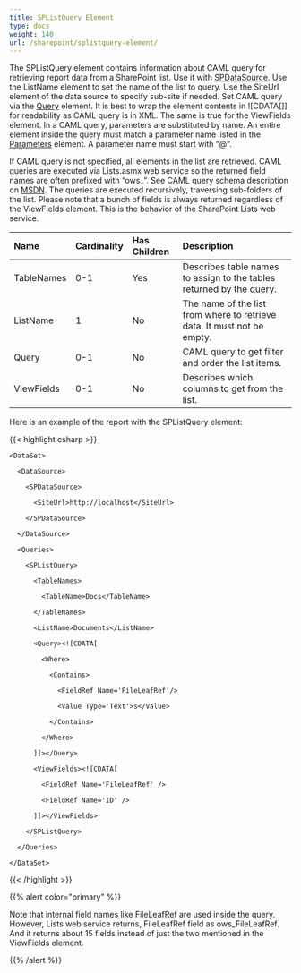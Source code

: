 ```yaml
---
title: SPListQuery Element
type: docs
weight: 140
url: /sharepoint/splistquery-element/
---
```


The SPListQuery element contains information about CAML query for retrieving report data from a SharePoint list. Use it with [SPDataSource](/words/sharepoint/spdatasource-element/). Use the ListName element to set the name of the list to query. Use the SiteUrl element of the data source to specify sub-site if needed. Set CAML query via the [Query](/pages/createpage.action?spaceKey=wordssharepoint&title=Query+Element&linkCreation=true&fromPageId=3964988) element. It is best to wrap the element contents in ![CDATA[]] for readability as CAML query is in XML. The same is true for the ViewFields element. In a CAML query, parameters are substituted by name. An entire element inside the query must match a parameter name listed in the [Parameters](/words/sharepoint/parameters-element/) element. A parameter name must start with “@”.

If CAML query is not specified, all elements in the list are retrieved. CAML queries are executed via Lists.asmx web service so the returned field names are often prefixed with “ows_”. See CAML query schema description on [MSDN](http://msdn.microsoft.com/en-us/library/ms467521.aspx). The queries are executed recursively, traversing sub-folders of the list. Please note that a bunch of fields is always returned regardless of the ViewFields element. This is the behavior of the SharePoint Lists web service.

|**Name**|**Cardinality**|**Has Children**|**Description**|
| :- | :- | :- | :- |
|TableNames|0-1|Yes|Describes table names to assign to the tables returned by the query.|
|ListName|1|No|The name of the list from where to retrieve data. It must not be empty.|
|Query|0-1|No|CAML query to get filter and order the list items.|
|ViewFields|0-1|No|Describes which columns to get from the list.|
Here is an example of the report with the SPListQuery element:

{{< highlight csharp >}}

 <Report xmlns="http://www.aspose.com/Words/SharePoint/Reporting" >

  <DataSets>

    <DataSet>

      <DataSource>

        <SPDataSource>

          <SiteUrl>http://localhost</SiteUrl>

        </SPDataSource>

      </DataSource>

      <Queries>

        <SPListQuery>

          <TableNames>

            <TableName>Docs</TableName>

          </TableNames>

          <ListName>Documents</ListName>

          <Query><![CDATA[

            <Where>

              <Contains>

                <FieldRef Name='FileLeafRef'/>

                <Value Type='Text'>s</Value>

              </Contains>

            </Where>

          ]]></Query>

          <ViewFields><![CDATA[

            <FieldRef Name='FileLeafRef' />

            <FieldRef Name='ID' />

          ]]></ViewFields>

        </SPListQuery>

      </Queries>

    </DataSet>

  </DataSets>

</Report>

{{< /highlight >}}

{{% alert color="primary" %}} 

Note that internal field names like FileLeafRef are used inside the query. However, Lists web service returns, FileLeafRef field as ows_FileLeafRef. And it returns about 15 fields instead of just the two mentioned in the ViewFields element.

{{% /alert %}}
